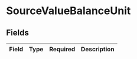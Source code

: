# SourceValueBalanceUnit


## Fields

| Field       | Type        | Required    | Description |
| ----------- | ----------- | ----------- | ----------- |